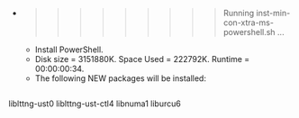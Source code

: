 * >>>>>>>>> Running inst-min-con-xtra-ms-powershell.sh ...
  * Install PowerShell.
  * Disk size = 3151880K. Space Used = 222792K. Runtime = 00:00:00:34.
  * The following NEW packages will be installed:
  ```bash
liblttng-ust0 liblttng-ust-ctl4 libnuma1 liburcu6
  ```
